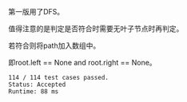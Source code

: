 第一版用了DFS。

值得注意的是判定是否符合时需要无叶子节点时再判定。

若符合则将path加入数组中。

即root.left == None and root.right == None。

```
114 / 114 test cases passed.
Status: Accepted
Runtime: 88 ms
```
